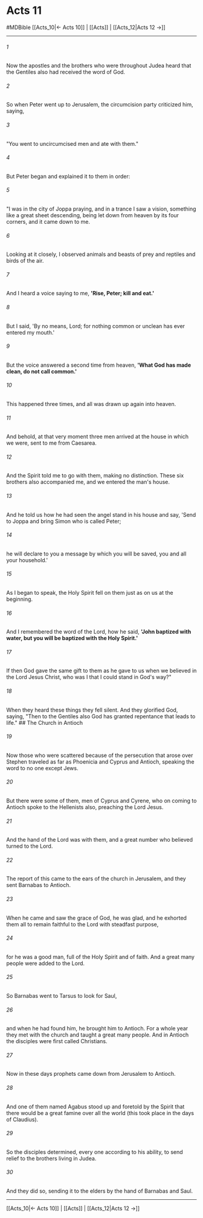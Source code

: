 # Acts 11
#MDBible
[[Acts_10|← Acts 10]] | [[Acts]] | [[Acts_12|Acts 12 →]]

***

###### 1 
Now the apostles and the brothers who were throughout Judea heard that the Gentiles also had received the word of God. 

###### 2 
So when Peter went up to Jerusalem, the circumcision party criticized him, saying, 

###### 3 
"You went to uncircumcised men and ate with them." 

###### 4 
But Peter began and explained it to them in order: 

###### 5 
"I was in the city of Joppa praying, and in a trance I saw a vision, something like a great sheet descending, being let down from heaven by its four corners, and it came down to me. 

###### 6 
Looking at it closely, I observed animals and beasts of prey and reptiles and birds of the air. 

###### 7 
And I heard a voice saying to me, **'Rise, Peter; kill and eat.'** 

###### 8 
But I said, 'By no means, Lord; for nothing common or unclean has ever entered my mouth.' 

###### 9 
But the voice answered a second time from heaven, **'What God has made clean, do not call common.'** 

###### 10 
This happened three times, and all was drawn up again into heaven. 

###### 11 
And behold, at that very moment three men arrived at the house in which we were, sent to me from Caesarea. 

###### 12 
And the Spirit told me to go with them, making no distinction. These six brothers also accompanied me, and we entered the man's house. 

###### 13 
And he told us how he had seen the angel stand in his house and say, 'Send to Joppa and bring Simon who is called Peter; 

###### 14 
he will declare to you a message by which you will be saved, you and all your household.' 

###### 15 
As I began to speak, the Holy Spirit fell on them just as on us at the beginning. 

###### 16 
And I remembered the word of the Lord, how he said, **'John baptized with water, but you will be baptized with the Holy Spirit.'** 

###### 17 
If then God gave the same gift to them as he gave to us when we believed in the Lord Jesus Christ, who was I that I could stand in God's way?" 

###### 18 
When they heard these things they fell silent. And they glorified God, saying, "Then to the Gentiles also God has granted repentance that leads to life." ## The Church in Antioch 

###### 19 
Now those who were scattered because of the persecution that arose over Stephen traveled as far as Phoenicia and Cyprus and Antioch, speaking the word to no one except Jews. 

###### 20 
But there were some of them, men of Cyprus and Cyrene, who on coming to Antioch spoke to the Hellenists also, preaching the Lord Jesus. 

###### 21 
And the hand of the Lord was with them, and a great number who believed turned to the Lord. 

###### 22 
The report of this came to the ears of the church in Jerusalem, and they sent Barnabas to Antioch. 

###### 23 
When he came and saw the grace of God, he was glad, and he exhorted them all to remain faithful to the Lord with steadfast purpose, 

###### 24 
for he was a good man, full of the Holy Spirit and of faith. And a great many people were added to the Lord. 

###### 25 
So Barnabas went to Tarsus to look for Saul, 

###### 26 
and when he had found him, he brought him to Antioch. For a whole year they met with the church and taught a great many people. And in Antioch the disciples were first called Christians. 

###### 27 
Now in these days prophets came down from Jerusalem to Antioch. 

###### 28 
And one of them named Agabus stood up and foretold by the Spirit that there would be a great famine over all the world (this took place in the days of Claudius). 

###### 29 
So the disciples determined, every one according to his ability, to send relief to the brothers living in Judea. 

###### 30 
And they did so, sending it to the elders by the hand of Barnabas and Saul. 

***

[[Acts_10|← Acts 10]] | [[Acts]] | [[Acts_12|Acts 12 →]]
